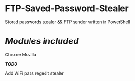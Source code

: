 # FTP-Saved-Password-Stealer
Stored passwords stealer &amp;&amp; FTP sender written in PowerShell

# *******Modules included*******
Chrome
Mozilla


*************TODO*************

Add WiFi pass regedit stealer

